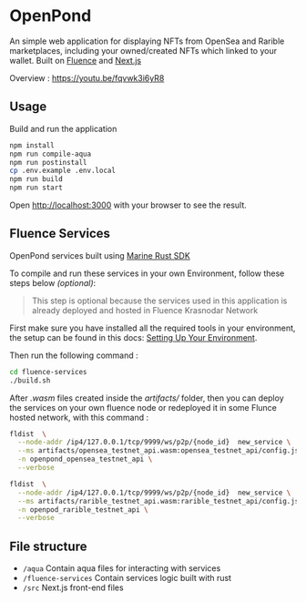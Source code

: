 # OpenPond

An simple web application for displaying NFTs from OpenSea and Rarible marketplaces, including your owned/created NFTs which linked to your wallet. Built on [Fluence](https://fluence.network/) and [Next.js](https://nextjs.org/)

Overview : https://youtu.be/fqvwk3i6yR8
## Usage

Build and run the application

```bash
npm install
npm run compile-aqua
npm run postinstall
cp .env.example .env.local
npm run build
npm run start
```

Open [http://localhost:3000](http://localhost:3000) with your browser to see the result.

## Fluence Services

OpenPond services built using [Marine Rust SDK](https://doc.fluence.dev/docs/knowledge_aquamarine/marine/marine-rs-sdk)

To compile and run these services in your own Environment, follow these steps below _(optional)_:

> This step is optional because the services used in this application is already deployed and hosted in Fluence Krasnodar Network

First make sure you have installed all the required tools in your environment, the setup can be found in this docs: [Setting Up Your Environment](https://doc.fluence.dev/docs/tutorials_tutorials/recipes_setting_up).

Then run the following command :

```bash
cd fluence-services
./build.sh
```

After _.wasm_ files created inside the _artifacts/_ folder, then you can deploy the services on your own fluence node or redeployed it in some Flunce hosted network, with this command :

```bash
fldist  \
  --node-addr /ip4/127.0.0.1/tcp/9999/ws/p2p/{node_id}  new_service \
  --ms artifacts/opensea_testnet_api.wasm:opensea_testnet_api/config.json \
  -n openpond_opensea_testnet_api \
  --verbose

fldist  \
  --node-addr /ip4/127.0.0.1/tcp/9999/ws/p2p/{node_id}  new_service \
  --ms artifacts/rarible_testnet_api.wasm:rarible_testnet_api/config.json \
  -n openpod_rarible_testnet_api \
  --verbose
```

## File structure

- `/aqua` Contain aqua files for interacting with services
- `/fluence-services` Contain services logic built with rust
- `/src` Next.js front-end files
